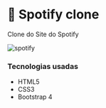 # 🎵 Spotify clone 
<p>
Clone do Site do Spotify
  
![spotify](https://user-images.githubusercontent.com/89852935/132106982-a55cfb04-f6d1-45b7-bb11-598052732142.JPG)

### Tecnologias usadas

- HTML5
- CSS3
- Bootstrap 4
  

  
